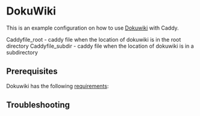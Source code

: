 # DokuWiki

This is an example configuration on how to use [Dokuwiki](https://www.dokuwiki.org/) with Caddy.

Caddyfile_root - caddy file when the location of dokuwiki is in the root directory
Caddyfile_subdir - caddy file when the location of dokuwiki is in a subdirectory

## Prerequisites

Dokuwiki has the following [requirements](https://www.dokuwiki.org/requirements/):

## Troubleshooting

